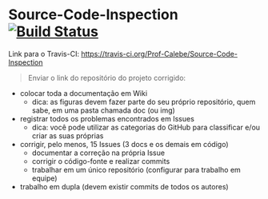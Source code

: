 Source-Code-Inspection [![Build Status](https://travis-ci.org/Prof-Calebe/Source-Code-Inspection.svg?branch=master)](https://travis-ci.org/Prof-Calebe/Source-Code-Inspection)
======================

Link para o Travis-CI: https://travis-ci.org/Prof-Calebe/Source-Code-Inspection

> Enviar o link do repositório do projeto corrigido:

* colocar toda a documentação em Wiki
  * dica: as figuras devem fazer parte do seu próprio repositório, quem sabe, em uma pasta chamada doc (ou img)
* registrar todos os problemas encontrados em Issues
  * dica: você pode utilizar as categorias do GitHub para classificar e/ou criar as suas próprias
* corrigir, pelo menos, 15 Issues (3 docs e os demais em código)
  * documentar a correção na própria Issue
  * corrigir o código-fonte e realizar commits
  *  trabalhar em um único repositório (configurar para trabalho em equipe)
* trabalho em dupla (devem existir commits de todos os autores)
